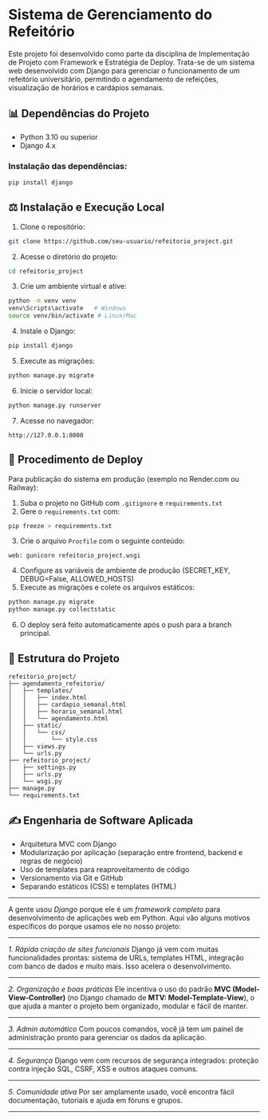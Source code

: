 # Sistema de Gerenciamento do Refeitório

Este projeto foi desenvolvido como parte da disciplina de Implementação de Projeto com Framework e Estratégia de Deploy. Trata-se de um sistema web desenvolvido com Django para gerenciar o funcionamento de um refeitório universitário, permitindo o agendamento de refeições, visualização de horários e cardápios semanais.

## 📊 Dependências do Projeto

- Python 3.10 ou superior
- Django 4.x

### Instalação das dependências:

```bash
pip install django
```

## ⚖️ Instalação e Execução Local

1. Clone o repositório:
```bash
git clone https://github.com/seu-usuario/refeitorio_project.git
```

2. Acesse o diretório do projeto:
```bash
cd refeitorio_project
```

3. Crie um ambiente virtual e ative:
```bash
python -m venv venv
venv\Scripts\activate   # Windows
source venv/bin/activate # Linux/Mac
```

4. Instale o Django:
```bash
pip install django
```

5. Execute as migrações:
```bash
python manage.py migrate
```

6. Inicie o servidor local:
```bash
python manage.py runserver
```

7. Acesse no navegador:
```
http://127.0.0.1:8000
```

## 🚀 Procedimento de Deploy

Para publicação do sistema em produção (exemplo no Render.com ou Railway):

1. Suba o projeto no GitHub com `.gitignore` e `requirements.txt`
2. Gere o `requirements.txt` com:
```bash
pip freeze > requirements.txt
```
3. Crie o arquivo `Procfile` com o seguinte conteúdo:
```
web: gunicorn refeitorio_project.wsgi
```
4. Configure as variáveis de ambiente de produção (SECRET_KEY, DEBUG=False, ALLOWED_HOSTS)
5. Execute as migrações e colete os arquivos estáticos:
```bash
python manage.py migrate
python manage.py collectstatic
```
6. O deploy será feito automaticamente após o push para a branch principal.

## 🧰 Estrutura do Projeto

```
refeitorio_project/
├── agendamento_refeitorio/
│   ├── templates/
│   │   ├── index.html
│   │   ├── cardapio_semanal.html
│   │   ├── horario_semanal.html
│   │   └── agendamento.html
│   ├── static/
│   │   └── css/
│   │       └── style.css
│   ├── views.py
│   └── urls.py
├── refeitorio_project/
│   ├── settings.py
│   ├── urls.py
│   └── wsgi.py
├── manage.py
└── requirements.txt
```

## ✍️ Engenharia de Software Aplicada

- Arquitetura MVC com Django
- Modularização por aplicação (separação entre frontend, backend e regras de negócio)
- Uso de templates para reaproveitamento de código
- Versionamento via Git e GitHub
- Separando estáticos (CSS) e templates (HTML)

---

A gente usou *Django* porque ele é um *framework completo* para desenvolvimento de aplicações web em Python. Aqui vão alguns motivos específicos do porque usamos ele no nosso projeto:

---

*1. Rápida criação de sites funcionais*
Django já vem com muitas funcionalidades prontas: sistema de URLs, templates HTML, integração com banco de dados e muito mais. Isso acelera o desenvolvimento.

---

*2. Organização e boas práticas*
Ele incentiva o uso do padrão **MVC (Model-View-Controller)** (no Django chamado de **MTV: Model-Template-View**), o que ajuda a manter o projeto bem organizado, modular e fácil de manter.

---

*3. Admin automático*
Com poucos comandos, você já tem um painel de administração pronto para gerenciar os dados da aplicação.

---

*4. Segurança*
Django vem com recursos de segurança integrados: proteção contra injeção SQL, CSRF, XSS e outros ataques comuns.

---

*5. Comunidade ativa*
Por ser amplamente usado, você encontra fácil documentação, tutoriais e ajuda em fóruns e grupos.

---
